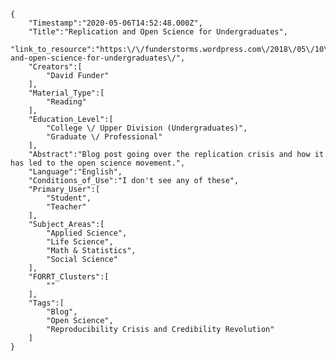 
    {
        "Timestamp":"2020-05-06T14:52:48.000Z",
        "Title":"Replication and Open Science for Undergraduates",
        "link_to_resource":"https:\/\/funderstorms.wordpress.com\/2018\/05\/10\/replication-and-open-science-for-undergraduates\/",
        "Creators":[
            "David Funder"
        ],
        "Material_Type":[
            "Reading"
        ],
        "Education_Level":[
            "College \/ Upper Division (Undergraduates)",
            "Graduate \/ Professional"
        ],
        "Abstract":"Blog post going over the replication crisis and how it has led to the open science movement.",
        "Language":"English",
        "Conditions_of_Use":"I don't see any of these",
        "Primary_User":[
            "Student",
            "Teacher"
        ],
        "Subject_Areas":[
            "Applied Science",
            "Life Science",
            "Math & Statistics",
            "Social Science"
        ],
        "FORRT_Clusters":[
            ""
        ],
        "Tags":[
            "Blog",
            "Open Science",
            "Reproducibility Crisis and Credibility Revolution"
        ]
    }
